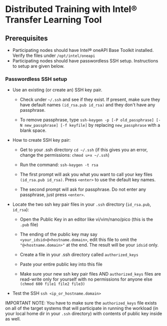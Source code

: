 # Distributed Training with Intel® Transfer Learning Tool

## Prerequisites

- Participating nodes should have Intel® oneAPI Base Toolkit installed. Verify the files under `/opt/intel/oneapi`
- Participating nodes should have passwordless SSH setup. Instructions to setup are given below.

### Passwordless SSH setup

- Use an existing (or create an) SSH key pair.

    - Check under `~/.ssh` and see if they exist. If present, make sure they have default names `(id_rsa.pub id_rsa)` and they don't have any passphrase.

    - To remove passphrase, type `ssh-keygen -p [-P old_passphrase] [-N new_passphrase] [-f keyfile]` by replacing `new_passphrase` with a blank space.

- How to create SSH key pair:

    - Get to your .ssh directory `cd ~/.ssh` (if this gives you an error, change the permissions: `chmod u+x ~/.ssh`)

    - Run the command: `ssh-keygen -t rsa`

    - The first prompt will ask you what you want to call your key files `(id_rsa.pub id_rsa)`. Press `<enter>` to use the default key names.

    - The second prompt will ask for passphrase. Do not enter any passphrase, just press `<enter>`.

- Locate the two ssh key pair files in your `.ssh` directory (`id_rsa.pub`, `id_rsa`):

    - Open the Public Key in an editor like vi/vim/nano/pico (this is the `.pub` file)

    - The ending of the public key may say `<your_idsid>@<hostname.domain>`, edit this file to omit the `"@<hostname.domain>"` at the end. The result will be your `idsid` only.

    - Create a file in your .ssh directory called `authorized_keys`

    - Paste your entire public key into this file

    - Make sure your new ssh key pair files AND `authorized_keys` files are read-write only for yourself with no permissions for anyone else `(chmod 600 file1 file2 file3)`

- Test the SSH `ssh <ip_or_hostname.domain>`

IMPORTANT NOTE: You have to make sure the `authorized_keys` file exists on all of the target systems that will participate in running the workload (in your local home dir in your `.ssh` directory) with contents of public key inside as well.
